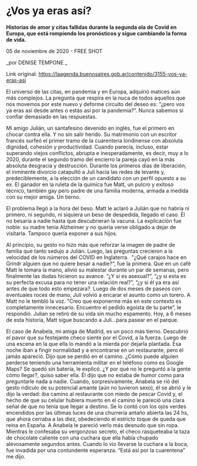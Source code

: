 # ¿Vos ya eras así?

**Historias de amor y citas fallidas durante la segunda ola de Covid en Europa, que está rompiendo los pronósticos y sigue cambiando la forma de vida.**

05 de noviembre de 2020 - FREE SHOT

_por DENISE TEMPONE  _

Link original: https://laagenda.buenosaires.gob.ar/contenido/3155-vos-ya-eras-asi



El universo de las citas, en pandemia y en Europa, adquirió matices aún más complejos. La pregunta que respira en la nuca de todos aquellos que nos movemos por este nuevo y deforme circuito del deseo es: “¿pero vos ya eras así desde antes o estás así por la pandemia?”. Nunca sabemos si confiar demasiado en las respuestas.




Mi amigo Julián, un santafesino devenido en inglés, fue el primero en chocar contra ella. Y no sin salir herido. Su matrimonio con un escritor francés surfeó el primer tramo de la cuarentena londinense con absoluta dignidad, cohesión y productividad. Cuando parecía, incluso, estar superando viejos conflictos, abrupta e inesperadamente, es decir, muy a lo 2020, durante el segundo tramo del encierro la pareja cayó en la más absoluta desgracia y destrucción. Durante los primeros días de liberación, el inminente divorcio catapultó a Juli hacia las redes de levante y, predeciblemente, a la elección de un candidato con un perfil opuesto a su ex. El ganador en la ruleta de la química fue Matt, un pulcro y exitoso técnico, también gay pero padre de una familia moderna, armada a medida con su mejor amiga. Un tierno.




El problema llegó a la hora del beso. Matt le aclaró a Julián que no habría ni primero, ni segundo, ni siquiera un beso de despedida, llegado el caso. Él no besaría a nadie hasta que descubrieran la vacuna. La explicación fue noble: su madre tenía Alzheimer y no quería verse obligado a dejar de visitarla. Tampoco quería exponer a sus hijos.




Al principio, su gesto no hizo más que reforzar la imagen de padre de familia que tanto sedujo a Julián. Luego, las preguntas crecieron a la velocidad de los números del COVID en Inglaterra.  "¿Qué carajos hace en Grindr alguien que no quiere besar a nadie?“, fue la primera. Que en un café Matt le tomara la mano, alivió su malestar durante un par de semanas, pero finalmente las dudas hicieron su avance. “¿Y si es asexual?”, “¿y si esta es su perfecta excusa para no tener una relación real?”, “¿y si él ya era así antes de que todo esto empezara?. Luego de dos meses de paseos con eventuales roces de mano, Juli volvió a encarar el asunto como un torero. A Matt no le tembló la voz. "Creo que exponerme más en este contexto es completamente innecesario. Encuentro el pedido egoísta de tu parte”, le respondió. Julian se retiró de su vida sin mucho espamento. Hoy, a 6 meses de esta historia, Matt sigue buscando a Juli…para pasear en el parque.




El caso de Anabela, mi amiga de Madrid, es un poco más tierno. Descubrió el pavor que su festejante checo siente por el Covid, a la fuerza. Luego de una escena en la que ella lo mandó a la mierda por dejarla plantada. Esa noche iban a fingir normalidad y a encontrarse en un restaurante, pero él jamás apareció. Dijo que se perdió en el camino. ¿Cómo puede alguien perderse teniendo una herramienta militar en el teléfono como es Google Maps? Se quedó sin batería, le explicó. ¿Y por qué no le preguntó a la gente cómo llegar?, quiso saber ella. Él dijo que no estaba de humor como para preguntarle nada a nadie. Cuando, sorpresivamente, Anabela se rió del gesto ridículo de su potencial amante (aún no tuvieron sexo), él se abrió y le dijo la verdad: iba camino al restaurante con miedo de pescar Covid y, el hecho de que su celular hubiera muerto en el camino le pareció una clara señal de que no tenía que llegar a destino. Se lo contó con los ojos verdes encendidos por las últimas luces de una churrería antaño abierta las 24 hs, que ahora cerraba a las diez, obedeciendo el estricto toque de queda que reina en España. A Anabela le pareció verlo más desnudo que sin ropa. Mientras le confesaba su vergonzoso secreto, el checo rasqueteaba la taza de chocolate caliente con una cuchara que ella había chupado alevosamente segundos antes. Cuando lo vio llevarse la cuchara a la boca, fue invadida por una contundente esperanza. “Está así por la cuarentena” me dijo.



